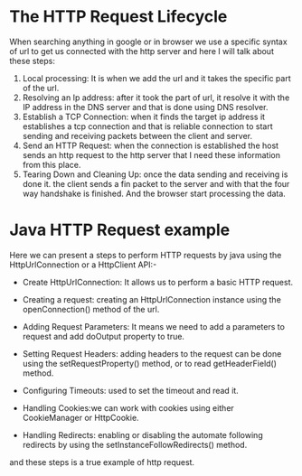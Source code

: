 #  The HTTP Request Lifecycle

When searching anything in google or in browser we use a specific syntax of url to get us connected with the http server and here I will talk about these steps:

1. Local processing: It is when we add the url and it takes the specific part of the url.
2. Resolving an Ip address: after it took the part of url, it resolve it with the IP address in the DNS server and that is done using DNS resolver.
3. Establish a TCP Connection: when it finds the target ip address it establishes a tcp connection and that is reliable connection to start sending and receiving packets between the client and server.
4. Send an HTTP Request: when the connection is established the host sends an http request to the http server that I need these information from this place.
5.  Tearing Down and Cleaning Up: once the data sending and receiving is done it. the client sends a fin packet to the server and with that the four way handshake is finished. And the browser start processing the data.

# Java HTTP Request example

Here we can present a steps to perform HTTP requests by java using the HttpUrlConnection or a HttpClient API:-

* Create HttpUrlConnection: It allows us to perform a basic HTTP request. 
* Creating a request: creating an HttpUrlConnection instance using the openConnection() method of the url.
* Adding Request Parameters: It means we need to add a parameters to request and add doOutput property to true.
* Setting Request Headers: adding headers to the request can be done using the setRequestProperty() method, or to read getHeaderField() method.

* Configuring Timeouts: used to set the timeout and read it.

* Handling Cookies:we can work  with cookies using either CookieManager or HttpCookie.
*  Handling Redirects: enabling or disabling the automate following redirects by using the setInstanceFollowRedirects() method.

and these steps is a true example of http request.

